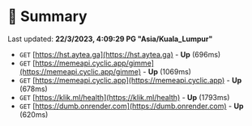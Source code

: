 # 📖 Summary
Last updated: **22/3/2023, 4:09:29 PG "Asia/Kuala_Lumpur"**

- `GET` [https://hst.aytea.ga](https://hst.aytea.ga) - **Up** (696ms)
- `GET` [https://memeapi.cyclic.app/gimme](https://memeapi.cyclic.app/gimme) - **Up** (1069ms)
- `GET` [https://memeapi.cyclic.app](https://memeapi.cyclic.app) - **Up** (678ms)
- `GET` [https://klik.ml/health](https://klik.ml/health) - **Up** (1793ms)
- `GET` [https://dumb.onrender.com](https://dumb.onrender.com) - **Up** (620ms)
